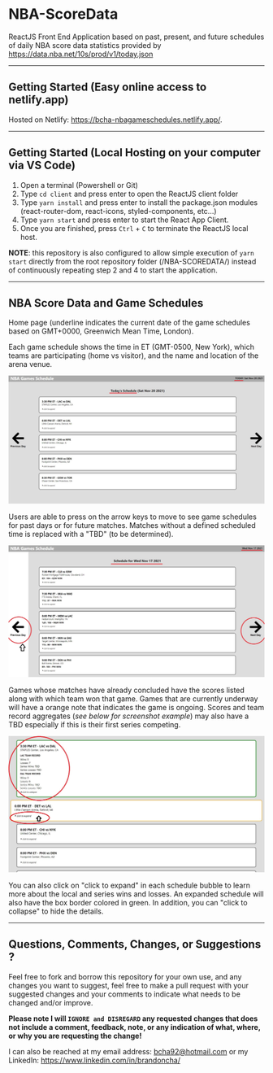 # NBA-ScoreData
ReactJS Front End Application based on past, present, and future schedules of daily NBA score data statistics provided by https://data.nba.net/10s/prod/v1/today.json

---
## Getting Started (Easy online access to netlify.app)
Hosted on Netlify: https://bcha-nbagameschedules.netlify.app/.

---
## Getting Started (Local Hosting on your computer via VS Code)
1. Open a terminal (Powershell or Git)
2. Type `cd client` and press enter to open the ReactJS client folder
3. Type `yarn install` and press enter to install the package.json modules (react-router-dom, react-icons, styled-components, etc...)
4. Type `yarn start` and press enter to start the React App Client.
5. Once you are finished, press `Ctrl` + `C` to terminate the ReactJS local host.

**NOTE**: this repository is also configured to allow simple execution of `yarn start` directly from the root repository folder (/NBA-SCOREDATA/) instead of continuously repeating step 2 and 4 to start the application.

---
## NBA Score Data and Game Schedules

Home page (underline indicates the current date of the game schedules based on GMT+0000, Greenwich Mean Time, London).

Each game schedule shows the time in ET (GMT-0500, New York), which teams are participating (home vs visitor), and the name and location of the arena venue.

<img src="screenshots/nba1.JPG" />

Users are able to press on the arrow keys to move to see game schedules for past days or for future matches. Matches without a defined scheduled time is replaced with a "TBD" (to be determined).

<img src="screenshots/nba2.JPG" />

Games whose matches have already concluded have the scores listed along with which team won that game. Games that are currently underway will have a orange note that indicates the game is ongoing. Scores and team record aggregates (*see below for screenshot example*) may also have a TBD especially if this is their first series competing.

<img src="screenshots/nba3.JPG" />

You can also click on "click to expand" in each schedule bubble to learn more about the local and series wins and losses. An expanded schedule will also have the box border colored in green. In addition, you can "click to collapse" to hide the details.

---
## Questions, Comments, Changes, or Suggestions ?

Feel free to fork and borrow this repository for your own use, and any changes you want to suggest, feel free to make a pull request with your suggested changes and your comments to indicate what needs to be changed and/or improve.

**Please note I will `IGNORE and DISREGARD` any requested changes that does not include a comment, feedback, note, or any indication of what, where, or why you are requesting the change!**

I can also be reached at my email address: bcha92@hotmail.com or my LinkedIn: https://www.linkedin.com/in/brandoncha/